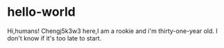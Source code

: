 # hello-world
Hi,humans!
Chengj5k3w3 here,I am a rookie and i'm thirty-one-year old. I don't know if it's too late to start.
